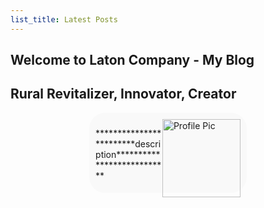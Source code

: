 ```yaml
---
list_title: Latest Posts
---
```


<article class= "top">
  <h1 class="OutlineText"> Welcome to Laton Company - My Blog </h1>
  <h2>Rural Revitalizer, Innovator, Creator</h2>

  <div class="row" style="background-color: #F9F9F9; padding-inline: 2%; padding-top: 2%; padding-bottom: 1%;  border-radius: 25px; margin-left: 25%; margin-right: 25%;">
      <div class="col-sm-3">
        <img src="https://kadetat.github.io/Laton-Company/images/profilepic.PNG" alt="Profile Pic" width="125" height="125" style="float:right">
      </div>
      <div class="col-md-9" style="text-align:left;">
        <p> ************************description*************************** </p>
      </div>
  </div>
</article>


